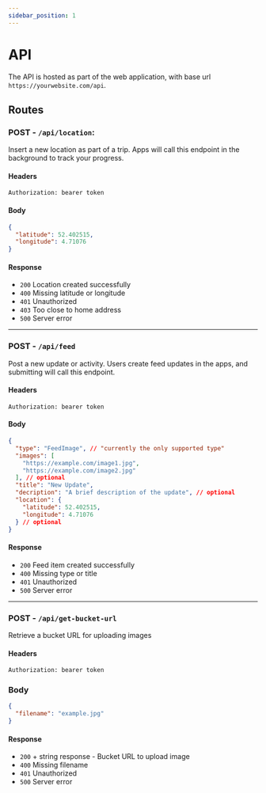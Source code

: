 ```yaml
---
sidebar_position: 1
---
```


# API

The API is hosted as part of the web application, with base url `https://yourwebsite.com/api`.

## Routes

### POST - `/api/location`:

Insert a new location as part of a trip. Apps will call this endpoint in the background to track your progress.

#### Headers

`Authorization: bearer token`

#### Body

```json
{
  "latitude": 52.402515,
  "longitude": 4.71076
}
```

#### Response

- `200` Location created successfully
- `400` Missing latitude or longitude
- `401` Unauthorized
- `403` Too close to home address
- `500` Server error

---

### POST - `/api/feed`

Post a new update or activity. Users create feed updates in the apps, and submitting will call this endpoint.

#### Headers

`Authorization: bearer token`

#### Body

```json
{
  "type": "FeedImage", // "currently the only supported type"
  "images": [
    "https://example.com/image1.jpg",
    "https://example.com/image2.jpg"
  ], // optional
  "title": "New Update",
  "decription": "A brief description of the update", // optional
  "location": {
    "latitude": 52.402515,
    "longitude": 4.71076
  } // optional
}
```

#### Response

- `200` Feed item created successfully
- `400` Missing type or title
- `401` Unauthorized
- `500` Server error

---

### POST - `/api/get-bucket-url`

Retrieve a bucket URL for uploading images

#### Headers

`Authorization: bearer token`

### Body

```json
{
  "filename": "example.jpg"
}
```

#### Response

- `200` + string response - Bucket URL to upload image
- `400` Missing filename
- `401` Unauthorized
- `500` Server error
